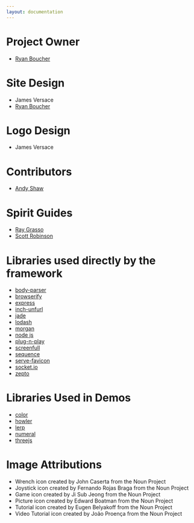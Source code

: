 ```yaml
---
layout: documentation
---
```

# Project Owner
- [Ryan Boucher](http://distributedlife.com)

# Site Design
- James Versace
- [Ryan Boucher](http://distributedlife.com)

# Logo Design
- James Versace

# Contributors
- [Andy Shaw](https://github.com/HenryTheHamster)

# Spirit Guides
- [Ray Grasso](http://raygrasso.com/)
- [Scott Robinson](http://quadhome.com/)

# Libraries used directly by the framework
- [body-parser](https://github.com/expressjs/body-parser)
- [browserify](http://browserify.org/)
- [express](http://expressjs.com/)
- [inch-unfurl](https://github.com/distributedlife/inch-unfurl)
- [jade](http://jade-lang.com/)
- [lodash](https://lodash.com/)
- [morgan](https://github.com/expressjs/morgan)
- [node js](https://nodejs.org/)
- [plug-n-play](https://github.com/distributedlife/plug-n-play)
- [screenfull](https://github.com/sindresorhus/screenfull.js/)
- [sequence](https://github.com/distributedlife/sequence)
- [serve-favicon](https://github.com/expressjs/serve-favicon)
- [socket.io](http://socket.io/)
- [zepto](http://zeptojs.com/)

# Libraries Used in Demos
- [color](https://github.com/harthur/color)
- [howler](https://github.com/goldfire/howler.js/)
- [lerp](https://www.npmjs.com/package/lerp)
- [numeral](http://numeraljs.com/)
- [threejs](http://threejs.org/)

# Image Attributions
- Wrench icon created by John Caserta from the Noun Project
- Joystick icon created by Fernando Rojas Braga from the Noun Project
- Game icon created by Ji Sub Jeong from the Noun Project
- Picture icon created by Edward Boatman from the Noun Project
- Tutorial icon created by Eugen Belyakoff from the Noun Project
- Video Tutorial icon created by Jo&#227;o Proen&#231;a from the Noun Project